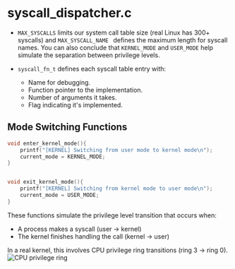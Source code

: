 # syscall_dispatcher.c

- `MAX_SYSCALLS` limits our system call table size (real Linux has 300+ syscalls) and `MAX_SYSCALL_NAME ` defines the maximum length for syscall names. You can also conclude that `KERNEL_MODE` and `USER_MODE` help simulate the separation between privilege levels.

- `syscall_fn_t` defines each syscall table entry with:
	- Name for debugging.
	- Function pointer to the implementation.
	- Number of arguments it takes.
	- Flag indicating it's implemented.


## Mode Switching Functions

```c
void enter_kernel_mode(){
	printf("[KERNEL] Switching from user mode to kernel mode\n");
	current_mode = KERNEL_MODE;
}


void exit_kernel_mode(){
	printf("[KERNEL] Switching from kernel mode to user mode\n");
	current_mode = USER_MODE;
}

```
These functions simulate the privilege level transition that occurs when:
- A process makes a syscall (user -> kernel)
- The kernel finishes handling the call (kernel -> user)


In a real kernel, this involves CPU privilege ring transitions (ring 3 -> ring 0).
![CPU privilege ring](https://lh6.googleusercontent.com/proxy/w7klCBMPb1ZTOTGEzHJsK6ynqXuVYAm4bOWC-xXya9p-0tBwB1BiCVSLpXc05x7srosdn3wLoW9eIFJz3StJT8XTyUKtWiI "CPU privilege ring transitions")





